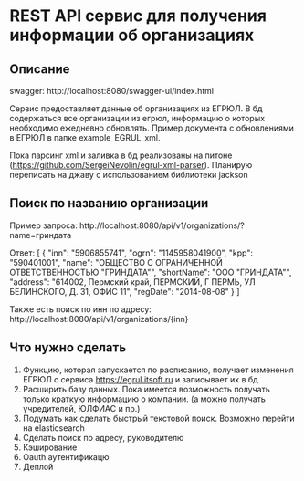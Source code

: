 # REST API сервис для получения информации об организациях


## Описание 
swagger: http://localhost:8080/swagger-ui/index.html

Сервис предоставляет данные об организациях из ЕГРЮЛ. 
В бд содержаться все организации из егрюл, информацию о которых необходимо ежедневно обновлять. Пример документа с обновлениями в ЕГРЮЛ в папке example_EGRUL_xml.

Пока парсинг xml и заливка в бд реализованы на питоне (https://github.com/SergeiNevolin/egrul-xml-parser). 
Планирую переписать на джаву с использованием библиотеки jackson

## Поиск по названию организации
Пример запроса:
http://localhost:8080/api/v1/organizations/?name=гриндата

Ответ:
[
  {
    "inn": "5906855741",
    "ogrn": "1145958041900",
    "kpp": "590401001",
    "name": "ОБЩЕСТВО С ОГРАНИЧЕННОЙ ОТВЕТСТВЕННОСТЬЮ \"ГРИНДАТА\"",
    "shortName": "ООО \"ГРИНДАТА\"",
    "address": "614002, Пермский край, ПЕРМСКИЙ, Г ПЕРМЬ, УЛ БЕЛИНСКОГО, Д. 31, ОФИС 11",
    "regDate": "2014-08-08"
  }
]


Также есть поиск по инн по адресу:
http://localhost:8080/api/v1/organizations/{inn}


## Что нужно сделать
1. Функцию, которая запускается по расписанию, получает изменения ЕГРЮЛ с сервиса https://egrul.itsoft.ru и записывает их в бд 
2. Расширить базу данных. Пока имеется возможность получать только краткую информацию о компании. (а можно получать учредителей, ЮЛФИАС и пр.)
3. Подумать как сделать быстрый текстовой поиск. Возможно перейти на elasticsearch
4. Сделать поиск по адресу, руководителю
5. Кэширование
6. Oauth аутентификацю
7. Деплой